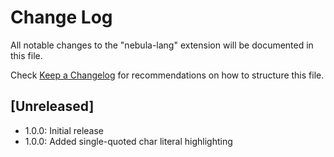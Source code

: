 # Change Log

All notable changes to the "nebula-lang" extension will be documented in this file.

Check [Keep a Changelog](http://keepachangelog.com/) for recommendations on how to structure this file.

## [Unreleased]

- 1.0.0: Initial release
- 1.0.0: Added single-quoted char literal highlighting